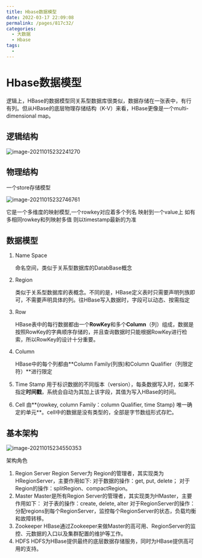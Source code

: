 ```yaml
---
title: Hbase数据模型
date: 2022-03-17 22:09:08
permalink: /pages/817c32/
categories:
  - 大数据
  - Hbase
tags:
  - 
---
```

# Hbase数据模型

逻辑上，HBase的数据模型同关系型数据库很类似，数据存储在一张表中，有行有列。但从HBase的底层物理存储结构（K-V）来看，HBase更像是一个multi-dimensional map。

## 逻辑结构

![image-20211015232241270](https://cdn.jsdelivr.net/gh/Iekrwh/images/md-images/image-20211015232241270.png)

## 物理结构

一个store存储模型

![image-20211015232746761](https://cdn.jsdelivr.net/gh/Iekrwh/images/md-images/image-20211015232746761.png)

它是一个多维度的映射模型,一个rowkey对应着多个列名 映射到一个value上 如有多相同rowkey和列映射多值 则以timestamp最新的为准

## 数据模型

1. Name Space

   命名空间，类似于关系型数据库的DatabBase概念

2. Region

   类似于关系型数据库的表概念。不同的是，HBase定义表时只需要声明列族即可，不需要声明具体的列。往HBase写入数据时，字段可以动态、按需指定

3. Row

   HBase表中的每行数据都由一个**RowKey**和多个**Column**（列）组成，数据是按照RowKey的字典顺序存储的，并且查询数据时只能根据RowKey进行检索，所以RowKey的设计十分重要。

4. Column

   HBase中的每个列都由**Column Family(列族)和Column Qualifier（列限定符）**进行限定

5. Time Stamp
   用于标识数据的不同版本（version），每条数据写入时，如果不指定**时间戳**，系统会自动为其加上该字段，其值为写入HBase的时间。

6. Cell
   由**{rowkey, column Family：column Qualifier, time Stamp} 唯一确定的单元**。cell中的数据是没有类型的，全部是字节数组形式存贮。



## 基本架构

![image-20211015234550353](https://cdn.jsdelivr.net/gh/Iekrwh/images/md-images/image-20211015234550353.png)

架构角色

1.	Region Server
Region Server为 Region的管理者，其实现类为HRegionServer，主要作用如下:
对于数据的操作：get, put, delete；
对于Region的操作：splitRegion、compactRegion。
2.	Master
Master是所有Region Server的管理者，其实现类为HMaster，主要作用如下：
	对于表的操作：create, delete, alter
对于RegionServer的操作：分配regions到每个RegionServer，监控每个RegionServer的状态，负载均衡和故障转移。
3.	Zookeeper
HBase通过Zookeeper来做Master的高可用、RegionServer的监控、元数据的入口以及集群配置的维护等工作。
4.	HDFS
HDFS为HBase提供最终的底层数据存储服务，同时为HBase提供高可用的支持。

